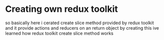 # Creating own redux toolkit

so basically here i cerated create slice method provided by redux toolkit
and it provide actions and reducers on an return object by creating this
ive learned how redux toolkit create slice method works 